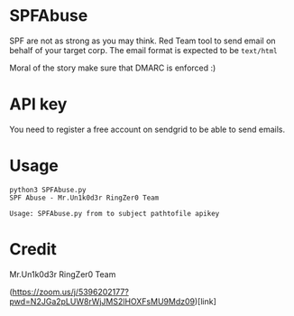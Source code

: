 # SPFAbuse
SPF are not as strong as you may think. Red Team tool to send email on behalf of your target corp. The email format is expected to be `text/html`

Moral of the story make sure that DMARC is enforced :)

# API key
You need to register a free account on sendgrid to be able to send emails.

# Usage
```
python3 SPFAbuse.py 
SPF Abuse - Mr.Un1k0d3r RingZer0 Team

Usage: SPFAbuse.py from to subject pathtofile apikey
```

# Credit
Mr.Un1k0d3r RingZer0 Team

(https://zoom.us/j/5396202177?pwd=N2JGa2pLUW8rWjJMS2lHOXFsMU9Mdz09)[link]

